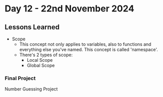 # Day 12 - 22nd November 2024


## Lessons Learned
- Scope
    - This concept not only applies to variables, also to functions and everything else you've named. This concept is called 'namespace'.
    - There's 2 types of scope:
        - Local Scope
        - Global Scope


### Final Project
Number Guessing Project